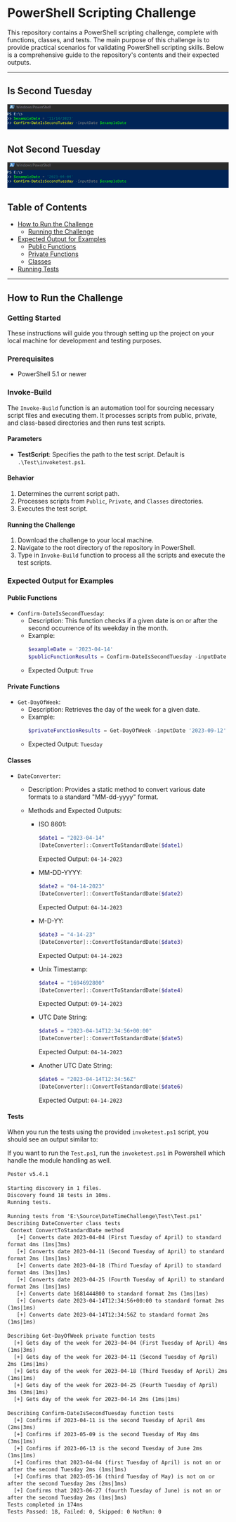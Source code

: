 # PowerShell Scripting Challenge

This repository contains a PowerShell scripting challenge, complete with functions, classes, and tests. The main purpose of this challenge is to provide practical scenarios for validating PowerShell scripting skills. Below is a comprehensive guide to the repository's contents and their expected outputs.

---

## Is Second Tuesday

![Success](Demo/Success.gif)

## Not Second Tuesday

![Failure](Demo/Fail.gif)

## Table of Contents

- [How to Run the Challenge](#how-to-run-the-challenge)
  - [Running the Challenge](#running-the-challenge)
- [Expected Output for Examples](#expected-output-for-examples)
  - [Public Functions](#public-functions)
  - [Private Functions](#private-functions)
  - [Classes](#classes)
- [Running Tests](#tests)

---

## How to Run the Challenge

### Getting Started

These instructions will guide you through setting up the project on your local machine for development and testing purposes.

### Prerequisites

- PowerShell 5.1 or newer

### Invoke-Build

The `Invoke-Build` function is an automation tool for sourcing necessary script files and executing them. It processes scripts from public, private, and class-based directories and then runs test scripts.

#### Parameters

- **TestScript**: Specifies the path to the test script. Default is `.\Test\invoketest.ps1`.

#### Behavior

1. Determines the current script path.
2. Processes scripts from `Public`, `Private`, and `Classes` directories.
3. Executes the test script.

#### Running the Challenge

1. Download the challenge to your local machine.
2. Navigate to the root directory of the repository in PowerShell.
3. Type in `Invoke-Build` function to process all the scripts and execute the test scripts.

### Expected Output for Examples

#### Public Functions

- `Confirm-DateIsSecondTuesday`:
  - Description: This function checks if a given date is on or after the second occurrence of its weekday in the month.
  - Example:
    ```powershell
    $exampleDate = '2023-04-14'
    $publicFunctionResults = Confirm-DateIsSecondTuesday -inputDate $exampleDate
    ```
  - Expected Output: `True`

#### Private Functions

- `Get-DayOfWeek`:
  - Description: Retrieves the day of the week for a given date.
  - Example:
    ```powershell
    $privateFunctionResults = Get-DayOfWeek -inputDate '2023-09-12'
    ```
  - Expected Output: `Tuesday`

#### Classes

- `DateConverter`:

  - Description: Provides a static method to convert various date formats to a standard "MM-dd-yyyy" format.
  - Methods and Expected Outputs:

    - ISO 8601:

      ```powershell
      $date1 = "2023-04-14"
      [DateConverter]::ConvertToStandardDate($date1)
      ```

      Expected Output: `04-14-2023`

    - MM-DD-YYYY:

      ```powershell
      $date2 = "04-14-2023"
      [DateConverter]::ConvertToStandardDate($date2)
      ```

      Expected Output: `04-14-2023`

    - M-D-YY:

      ```powershell
      $date3 = "4-14-23"
      [DateConverter]::ConvertToStandardDate($date3)
      ```

      Expected Output: `04-14-2023`

    - Unix Timestamp:

      ```powershell
      $date4 = "1694692800"
      [DateConverter]::ConvertToStandardDate($date4)
      ```

      Expected Output: `09-14-2023`

    - UTC Date String:

      ```powershell
      $date5 = "2023-04-14T12:34:56+00:00"
      [DateConverter]::ConvertToStandardDate($date5)
      ```

      Expected Output: `04-14-2023`

    - Another UTC Date String:
      ```powershell
      $date6 = "2023-04-14T12:34:56Z"
      [DateConverter]::ConvertToStandardDate($date6)
      ```
      Expected Output: `04-14-2023`

#### Tests

When you run the tests using the provided `invoketest.ps1` script, you should see an output similar to:

If you want to run the `Test.ps1`, run the `invoketest.ps1` in Powershell which handle the module handling as well.

```
Pester v5.4.1

Starting discovery in 1 files.
Discovery found 18 tests in 10ms.
Running tests.

Running tests from 'E:\Source\DateTimeChallenge\Test\Test.ps1'
Describing DateConverter class tests
 Context ConvertToStandardDate method
   [+] Converts date 2023-04-04 (First Tuesday of April) to standard format 4ms (1ms|3ms)
   [+] Converts date 2023-04-11 (Second Tuesday of April) to standard format 2ms (1ms|1ms)
   [+] Converts date 2023-04-18 (Third Tuesday of April) to standard format 4ms (3ms|1ms)
   [+] Converts date 2023-04-25 (Fourth Tuesday of April) to standard format 2ms (1ms|1ms)
   [+] Converts date 1681444800 to standard format 2ms (1ms|1ms)
   [+] Converts date 2023-04-14T12:34:56+00:00 to standard format 2ms (1ms|1ms)
   [+] Converts date 2023-04-14T12:34:56Z to standard format 2ms (1ms|1ms)

Describing Get-DayOfWeek private function tests
  [+] Gets day of the week for 2023-04-04 (First Tuesday of April) 4ms (1ms|3ms)
  [+] Gets day of the week for 2023-04-11 (Second Tuesday of April) 2ms (1ms|1ms)
  [+] Gets day of the week for 2023-04-18 (Third Tuesday of April) 2ms (1ms|1ms)
  [+] Gets day of the week for 2023-04-25 (Fourth Tuesday of April) 3ms (3ms|1ms)
  [+] Gets day of the week for 2023-04-14 2ms (1ms|1ms)

Describing Confirm-DateIsSecondTuesday function tests
  [+] Confirms if 2023-04-11 is the second Tuesday of April 4ms (2ms|3ms)
  [+] Confirms if 2023-05-09 is the second Tuesday of May 4ms (3ms|1ms)
  [+] Confirms if 2023-06-13 is the second Tuesday of June 2ms (1ms|1ms)
  [+] Confirms that 2023-04-04 (first Tuesday of April) is not on or after the second Tuesday 2ms (1ms|1ms)
  [+] Confirms that 2023-05-16 (third Tuesday of May) is not on or after the second Tuesday 2ms (2ms|1ms)
  [+] Confirms that 2023-06-27 (fourth Tuesday of June) is not on or after the second Tuesday 2ms (1ms|1ms)
Tests completed in 174ms
Tests Passed: 18, Failed: 0, Skipped: 0 NotRun: 0
```
